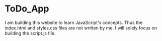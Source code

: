 # ToDo_App
I am building this website to learn JavaScript's concepts. Thus the index.html and styles.css files are not written by me.
I will solely focus on building the script.js file.